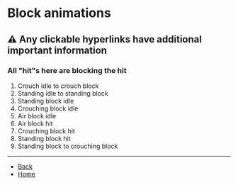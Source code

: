 # Block animations

## ⚠️ Any clickable hyperlinks have additional important information

### All "hit"s here are blocking the hit

<ol>
  <li>Crouch idle to crouch block</li> <!-- <a href="./blocks/standing-high"> </a> -->
  <li>Standing idle to standing block</li> <!-- <a href="./blocks/standing-mid"> </a> -->
  <li>Standing block idle</li> <!-- <a href="./blocks/standing-low"> </a> -->
  <li>Crouching block idle</li> <!-- <a href="./blocks/knocked-back"> </a> -->
  <li>Air block idle</li> <!-- <a href="./blocks/air-hit"> </a> -->
  <li>Air block hit</li> <!-- <a href="./blocks/air-hit"> </a> -->
  <li>Crouching block hit</li> <!-- <a href="./blocks/air-hit"> </a> -->
  <li>Standing block hit</li> <!-- <a href="./blocks/air-hit"> </a> -->
  <li>Standing block to crouching block</li> <!-- <a href="./blocks/air-hit"> </a> -->
</ol>

---

- [Back](./sprites)
- [Home](../)
